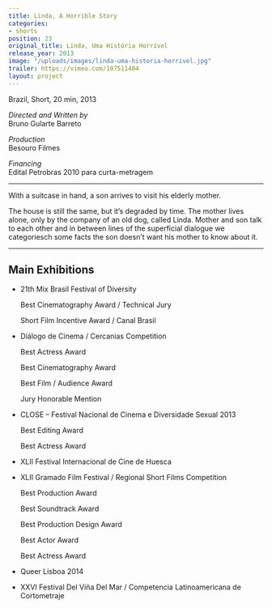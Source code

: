 ```yaml
---
title: Linda, A Horrible Story
categories:
- shorts
position: 23
original_title: Linda, Uma História Horrível
release_year: 2013
image: "/uploads/images/linda-uma-historia-horrivel.jpg"
trailer: https://vimeo.com/107511404
layout: project
---
```


Brazil, Short, 20 min, 2013

_Directed and Written by_  
Bruno Gularte Barreto

_Production_  
Besouro Filmes

_Financing_  
Edital Petrobras 2010 para curta-metragem

---

With a suitcase in hand, a son arrives to visit his elderly mother.

The house is still the same, but it’s degraded by time. The mother lives alone, only by the company of an old dog, called Linda. Mother and son talk to each other and in between lines of the superficial dialogue we categoriesch some facts the son doesn’t want his mother to know about it.

---

## Main Exhibitions

- 21th Mix Brasil Festival of Diversity

  Best Cinematography Award / Technical Jury

  Short Film Incentive Award / Canal Brasil

- Diálogo de Cinema / Cercanias Competition

  Best Actress Award

  Best Cinematography Award

  Best Film / Audience Award

  Jury Honorable Mention

- CLOSE – Festival Nacional de Cinema e Diversidade Sexual 2013

  Best Editing Award

  Best Actress Award

- XLII Festival Internacional de Cine de Huesca
- XLII Gramado Film Festival / Regional Short Films Competition

  Best Production Award

  Best Soundtrack Award

  Best Production Design Award

  Best Actor Award

  Best Actress Award

- Queer Lisboa 2014
- XXVI Festival Del Viña Del Mar / Competencia Latinoamericana de Cortometraje
